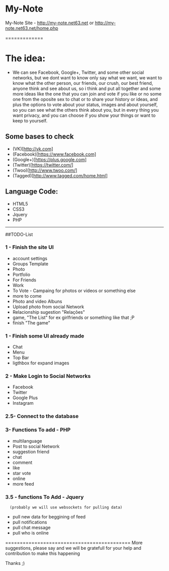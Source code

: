 My-Note
====

My-Note Site - http://my-note.net63.net or http://my-note.net63.net/home.php

=============
# The idea:
  - We can see Facebook, Google+, Twitter, and some other social networks, but we dont want to know only say what we want, we want to know what the other person, our friends, our crush, our best friend, anyone think and see about us, so i think and put all together and some more ideas like the one that you can join and vote if you like or no some one from the oposite sex to chat or to share your history or ideas, and plus the options to vote about your status, images and about yourself, so you can see what the others think about you, but in every thing you want privacy, and you can choose if you show your things or want to keep to yourself.

## Some bases to check
  - (VK)[http://vk.com]
  - (Facebook)[https://www.facebook.com]
  - (Google+)[https://plus.google.com]
  - (Twitter)[https://twitter.com/]
  - (Twoo)[http://www.twoo.com/]
  - (Tagged)[http://www.tagged.com/home.html]

## Language Code:

  - HTML5
  - CSS3
  - Jquery
  - PHP

--------------------------------------------------------------------------  
##TODO-List

###  1 - Finish the site UI

  - account settings
  - Groups Template
   - Photo
   - Portfolio
   - For Friends
   - Work
   - To Vote - Campaing for photos or videos or something else
   - more to come
  - Photo and video Albuns
  - Upload photo from social Network
  - Relacionship sugestion "Relações"
  - game, "The List" for ex girlfriends or something like that ;P
  - finish "The game"
    
###  1 - Finish some UI already made

  - Chat
  - Menu
  - Top Bar
  - ligthbox for expand images
    
###  2 - Make Login to Social Networks

  - Facebook
  - Twitter
  - Google Plus
  - Instagram
  
###  2.5- Connect to the database
  
###  3- Functions To add - PHP

  - multilanguage
  - Post to social Network
  - suggestion friend
  - chat
  - comment
  - like
  - star vote
  - online
  - more feed
      
###  3.5 - functions To Add - Jquery 
      (probably we will use websockets for pulling data)
      
  - pull new data for beggining of feed
  - pull notifications
  - pull chat message
  - pull who is online
      
===========================================
More suggestions, please say and we will be gratefull for your help and contribution to make this happening

Thanks ;)
